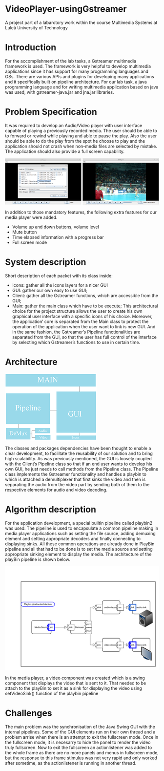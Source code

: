 # VideoPlayer-usingGstreamer
A project part of a labarotory work within the course Multimedia Systems at Luleå University of Technology

# Introduction
For the accomplishment of the lab tasks, a Gstreamer multimedia framework is used. The framework is very helpful to develop multimedia applications since it has support for many programming languages and OSs. There are various APIs and plugins for developing many applications and it specifically built on pipeline architecture. For our lab task, a java programming language and for writing multimedia application based on java was used, with gstreamer-java.jar and jna.jar libraries.

# Problem Specification
It was required to develop an Audio/Video player with user interface capable of playing a previously recorded media. The user should be able to to forward or rewind while playing and able to pause the play. Also the user should be able to do the play from the spot he choose to play and the application should not crash when non-media files are selected by mistake. The application should also provide a full screen capability.

![alt tag](https://github.com/dimcey/VideoPlayer-usingGstreamer/blob/master/GUI.png)

In addition to those mandatory features, the following extra features for our media player were added.
- Volume up and down buttons, volume level
- Mute button
- Time elapsed information with a progress bar
- Full screen mode

# System description
Short description of each packet with its class inside:
- Icons: gather all the icons layers for a nicer GUI
- GUI: gather our own easy to use GUI;
- Client: gather all the Gstreamer functions, which are accessible from the GUI;
- Main: gather the main class which have to be execute;
This architectural choice for the project structure allows the user to create his own graphical user interface with a specific icons of his choice. Moreover, the application’ core is separated from the Main class to protect the operation of the application when the user want to link is new GUI. And in the same fashion, the Gstreamer’s Pipeline functionalities are separated from the GUI, so that the user has full control of the interface by selecting which Gstreamer’s functions to use in certain time.

# Architecture
![alt tag](https://github.com/dimcey/VideoPlayer-usingGstreamer/blob/master/Architecture.png)

The classes and packages dependencies have been thought to enable a clear development, to facilitate the reusability of our solution and to bring high scalability. As was previously mentioned, the GUI is loosely coupled with the Client’s Pipeline class so that if an end user wants to develop his own GUI, he just needs to call methods from the Pipeline class. The Pipeline class implements the Gstreamer functionality and handles a playbin to which is attached a demultiplexer that first sinks the video and then is separating the audio from the video part by sending both of them to the respective elements for audio and video decoding.

# Algorithm description
For the application development, a special builtin pipeline called playbin2 was used. The pipeline is used to encapsulate a common pipeline making in media player applications such as setting the file source, adding demuxing element and setting appropriate decoders and finally connecting to displaying sinks. All these common operations are already done in PlayBin pipeline and all that had to be done is to set the media source and setting appropriate sinking element to display the media. The architecture of the playBin pipeline is shown below.

![alt tag](https://github.com/dimcey/VideoPlayer-usingGstreamer/blob/master/playbin.png)

In the media player, a video component was created which is a swing component that displays the video that is sent to it. That needed to be attach to the playBin to set it as a sink for displaying the video using setVideoSink() function of the playbin pipeline

# Challenges
The main problem was the synchronisation of the Java Swing GUI with the internal pipelines. Some of the GUI elements run on their own thread and a problem arrise when there is an attempt to exit the fullscreen mode. Once in the fullscreen mode, it is necesarry to hide the panel to render the video truly fullscreen. Now to exit the fullscreen an actionlistener was added to the whole frame as there are no more panels and menus in fullscreen mode, but the response to this frame stimulus was not very rapid and only worked after sometime, as the actionlistener is running in another thread. 

